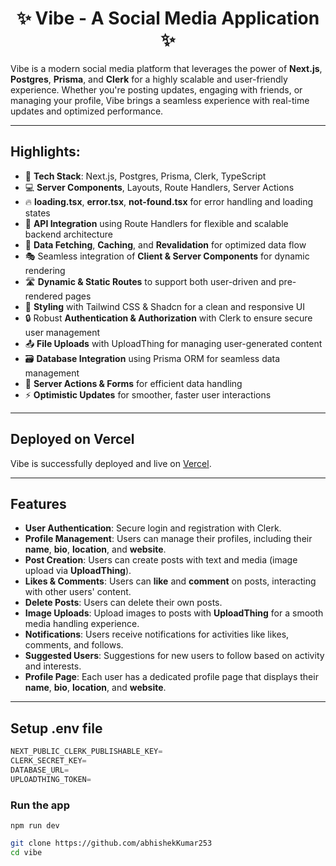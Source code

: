 <h1 align="center">✨ Vibe - A Social Media Application ✨</h1>

Vibe is a modern social media platform that leverages the power of **Next.js**, **Postgres**, **Prisma**, and **Clerk** for a highly scalable and user-friendly experience. Whether you're posting updates, engaging with friends, or managing your profile, Vibe brings a seamless experience with real-time updates and optimized performance.

---

## **Highlights:**
- 🚀 **Tech Stack**: Next.js, Postgres, Prisma, Clerk, TypeScript
- 💻 **Server Components**, Layouts, Route Handlers, Server Actions
- 🔥 **loading.tsx**, **error.tsx**, **not-found.tsx** for error handling and loading states
- 📡 **API Integration** using Route Handlers for flexible and scalable backend architecture
- 🔄 **Data Fetching**, **Caching**, and **Revalidation** for optimized data flow
- 🎭 Seamless integration of **Client & Server Components** for dynamic rendering
- 🛣️ **Dynamic & Static Routes** to support both user-driven and pre-rendered pages
- 🎨 **Styling** with Tailwind CSS & Shadcn for a clean and responsive UI
- 🔒 Robust **Authentication & Authorization** with Clerk to ensure secure user management
- 📤 **File Uploads** with UploadThing for managing user-generated content
- 🗃️ **Database Integration** using Prisma ORM for seamless data management
- 🚀 **Server Actions & Forms** for efficient data handling
- ⚡ **Optimistic Updates** for smoother, faster user interactions

---

## **Deployed on Vercel**

Vibe is successfully deployed and live on [Vercel](https://vercel.com).

---

## **Features**

- **User Authentication**: Secure login and registration with Clerk.
- **Profile Management**: Users can manage their profiles, including their **name**, **bio**, **location**, and **website**.
- **Post Creation**: Users can create posts with text and media (image upload via **UploadThing**).
- **Likes & Comments**: Users can **like** and **comment** on posts, interacting with other users' content.
- **Delete Posts**: Users can delete their own posts.
- **Image Uploads**: Upload images to posts with **UploadThing** for a smooth media handling experience.
- **Notifications**: Users receive notifications for activities like likes, comments, and follows.
- **Suggested Users**: Suggestions for new users to follow based on activity and interests.
- **Profile Page**: Each user has a dedicated profile page that displays their **name**, **bio**, **location**, and **website**.
  
---

## **Setup** .env file

```js
NEXT_PUBLIC_CLERK_PUBLISHABLE_KEY=
CLERK_SECRET_KEY=
DATABASE_URL=
UPLOADTHING_TOKEN=
```

### Run the app

```shell
npm run dev
```

```bash
git clone https://github.com/abhishekKumar253
cd vibe
